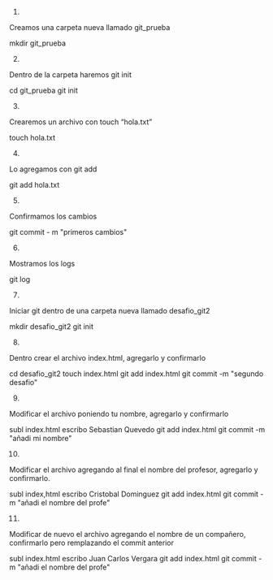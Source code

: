 1.
Creamos una carpeta nueva llamado git_prueba

mkdir git_prueba

2.
Dentro de la carpeta haremos git init

cd git_prueba
git init

3.
Crearemos un archivo con touch “hola.txt”

touch hola.txt

4.
Lo agregamos con git add

git add hola.txt

5.
Confirmamos los cambios

git commit - m "primeros cambios" 

6.
Mostramos los logs

git log

7.
 Iniciar git dentro de una carpeta nueva llamado desafio_git2

mkdir desafio_git2
git init

8.
 Dentro crear el archivo index.html, agregarlo y confirmarlo

cd desafio_git2
touch index.html
git add index.html
git commit -m "segundo desafio"

9.
 Modificar el archivo poniendo tu nombre, agregarlo y confirmarlo

subl index.html
escribo Sebastian Quevedo
git add index.html
git commit -m "añadi mi nombre"


10.
 Modificar el archivo agregando al final el nombre del profesor, 
agregarlo y confirmarlo.

subl index,html
escribo Cristobal Dominguez
git add index.html
git commit -m "añadi el nombre del profe"

11.
 Modificar de nuevo el archivo agregando el nombre de un 
compañero, confirmarlo pero remplazando el commit anterior

subl index.html
escribo Juan Carlos Vergara
git add index.html
git commit -m "añadi el nombre del profe"

